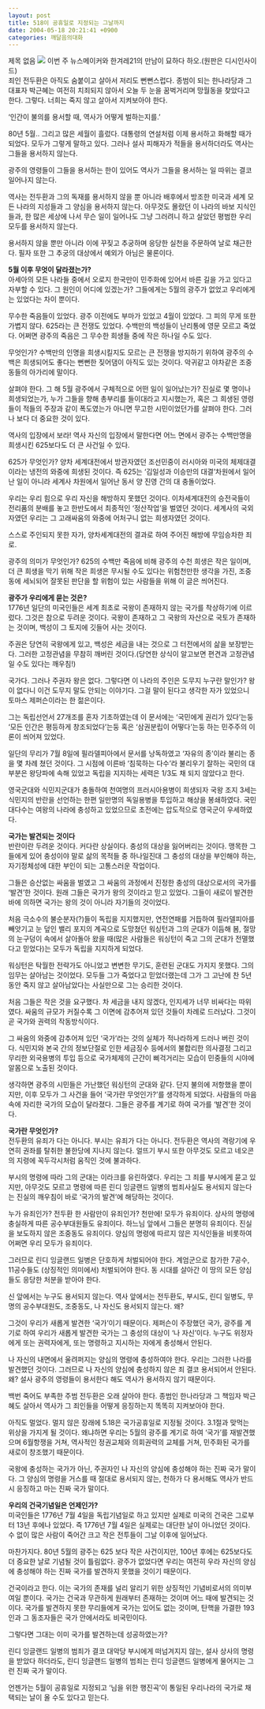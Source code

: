 ```yaml
---
layout: post
title: 518이 공휴일로 지정되는 그날까지
date: 2004-05-18 20:21:41 +0900
categories: 깨달음의대화
---
```

 제목 없음 <IMG src="http://drkimz.com/technote/board/KDR/upimg/1084783905.jpg" border=0> 이번 주 뉴스메이커와 한겨레21의 만남이 묘하다 하오.(원판은 디시인사이드)   
죄인 전두환은 아직도 숨붙이고 살아서 저리도 뻔뻔스럽다. 종범이 되는 한나라당과 그 대표자 박근혜는 여전히 치죄되지 않아서 오늘 두 눈을 꿈벅거리며 망월동을 찾았다고 한다. 그렇다. 너희는 죽지 않고 살아서 지켜보아야 한다.    
  
‘인간이 불의를 용서할 때, 역사가 어떻게 벌하는지를.’    
  
80년 5월.. 그리고 많은 세월이 흘렀다. 대통령의 연설처럼 이제 용서하고 화해할 때가 되었다. 모두가 그렇게 말하고 있다. 그러나 설사 피해자가 적들을 용서하더라도 역사는 그들을 용서하지 않는다.    
  
광주의 영령들이 그들을 용서하는 한이 있어도 역사가 그들을 용서하는 일 따위는 결코 일어나지 않는다.    
  
역사는 전두환과 그의 독재를 용서하지 않을 뿐 아니라 배후에서 방조한 미국과 세계 모든 나라의 지성들과 그 양심을 용서하지 않는다. 아무것도 몰랐던 이 나라의 바보 지식인들과, 한 많은 세상에 나서 무슨 일이 일어나도 그냥 그러려니 하고 살았던 평범한 우리 모두를 용서하지 않는다.    
  
용서하지 않을 뿐만 아니라 이에 꾸짖고 추궁하며 응당한 실천을 주문하여 날로 채근한다. 필자 또한 그 추궁의 대상에서 예외가 아님은 물론이다. 
  
  
**5월 이후 무엇이 달라졌는가?**   
아세아의 모든 나라들 중에서 오로지 한국만이 민주화에 있어서 바른 길을 가고 있다고 자부할 수 있다. 그 원인이 어디에 있겠는가? 그들에게는 5월의 광주가 없었고 우리에게는 있었다는 차이 뿐이다.    
  
무수한 죽음들이 있었다. 광주 이전에도 부마가 있었고 4월이 있었다. 그 피의 무게 또한 가볍지 않다. 625라는 큰 전쟁도 있었다. 수백만의 백성들이 난리통에 영문 모르고 죽었다. 어쩌면 광주의 죽음은 그 무수한 희생들 중에 작은 하나일 수도 있다.    
  
무엇인가? 수백만의 인명을 희생시킬지도 모르는 큰 전쟁을 방지하기 위하여 광주의 수백은 희생되어도 좋다는 뻔뻔한 짖어댐이 아직도 있는 것이다. 악귀같고 야차같은 조중동들의 아가리에 말이다.    
  
살펴야 한다. 그 해 5월 광주에서 구체적으로 어떤 일이 일어났는가? 진실로 몇 명이나 희생되었는가, 누가 그들을 향해 총부리를 들이대라고 지시했는가, 혹은 그 희생된 영령들이 적들의 주장과 같이 폭도였는가 아니면 무고한 시민이었던가를 살펴야 한다. 그러나 보다 더 중요한 것이 있다. 
  
  
역사의 입장에서 보라! 역사 자신의 입장에서 말한다면 어느 면에서 광주는 수백만명을 희생시킨 625보다도 더 큰 사건일 수 있다. 
  
  
625가 무엇인가? 양차 세계대전에서 방관자였던 조선민중이 러시아와 미국의 체제대결이라는 냉전의 와중에 희생된 것이다. 즉 625는 ‘김일성과 이승만의 대결’차원에서 일어난 일이 아니라 세계사 차원에서 일어난 동서 양 진영 간의 대 충돌이었다.    
  
우리는 우리 힘으로 우리 자신을 해방하지 못했던 것이다. 이차세계대전의 승전국들이 전리품의 분배를 놓고 한반도에서 최종적인 ‘정산작업’을 벌였던 것이다. 세계사의 국외자였던 우리는 그 고래싸움의 와중에 어처구니 없는 희생자였던 것이다. 
  
  
스스로 주인되지 못한 자가, 양차세계대전의 결과로 하여 주어진 해방에 무임승차한 죄로.    
  
광주의 의미가 무엇인가? 625의 수백만 죽음에 비해 광주의 수천 희생은 작은 일이며, 더 큰 희생을 막기 위해 작은 희생은 무시될 수도 있다는 위험천만한 생각을 가진, 조중동에 세뇌되어 잘못된 판단을 할 위험이 있는 사람들을 위해 이 글은 씌어진다.    
  
**광주가 우리에게 묻는 것은?**   
1776년 일단의 미국인들은 세계 최초로 국왕이 존재하지 않는 국가를 착상하기에 이르렀다. 그것은 참으로 두려운 것이다. 국왕이 존재하고 그 국왕의 자산으로 국토가 존재하는 것이며, 백성이 그 토지에 깃들어 사는 것이다.    
  
주권은 당연히 국왕에게 있고, 백성은 세금을 내는 것으로 그 터전에서의 삶을 보장받는다. 그러한 고정관념을 무참히 깨버린 것이다.(당연한 상식이 알고보면 편견과 고정관념일 수도 있다는 깨우침!)    
  
국가다. 그러나 주권자 왕은 없다. 그렇다면 이 나라의 주인은 도무지 누구란 말인가? 왕이 없다니 이건 도무지 말도 안되는 이야기다. 그걸 말이 된다고 생각한 자가 있었으니 토마스 제퍼슨이라는 한 젊은이다. 
  
  
그는 독립선언서 27개조를 혼자 기초하였는데 이 문서에는 ‘국민에게 권리가 있다’는둥 ‘모든 인간은 평등하게 창조되었다’는둥 혹은 ‘삼권분립이 어떻다’는둥 하는 민주주의 이론이 씌어져 있었다.    
  
일단의 무리가 7월 8일에 필라델피아에서 문서를 낭독하였고 ‘자유의 종’이라 불리는 종을 몇 차례 쳤던 것이다. 그 시점에 이른바 ‘침묵하는 다수’라 불리우기 잘하는 국민의 대부분은 왕당파에 속해 있었고 독립을 지지하는 세력은 1/3도 채 되지 않았다고 한다.    
  
영국군대와 식민지군대가 충돌하여 천여명의 프러시아용병이 희생되자 국왕 조지 3세는 식민지의 반란을 선언하는 한편 일만명의 독일용병을 투입하고 해상을 봉쇄하였다. 국민 대다수는 여왕의 나라에 충성하고 있었으므로 초전에는 압도적으로 영국군이 우세하였다.    
  
**국가는 발견되는 것이다**   
반란이란 두려운 것이다. 커다란 상실이다. 충성의 대상을 잃어버리는 것이다. 맹목한 그들에게 있어 충성이야 말로 삶의 목적들 중 하나일진대 그 충성의 대상을 부인해야 하는, 자기정체성에 대한 부인이 되는 고통스러운 작업이다.    
  
그들은 승산없는 싸움을 벌였고 그 싸움의 과정에서 진정한 충성의 대상으로서의 국가를 ‘발견’한 것이다. 원래 그들은 국가가 왕의 것이라고 믿고 있었다. 그들이 새로이 발견한 바에 의하면 국가는 왕의 것이 아니라 자기들의 것이었다.    
  
처음 극소수의 불순분자(?)들이 독립을 지지했지만, 연전연패를 거듭하여 필라델피아를 빼앗기고 눈 덮인 밸리 포지의 계곡으로 도망쳤던 워싱턴과 그의 군대가 이듬해 봄, 절망의 눈구덩이 속에서 살아돌아 왔을 때(많은 사람들은 워싱턴이 죽고 그의 군대가 전멸했다고 믿었다)는 모두가 독립을 지지하게 되었다.    
  
워싱턴은 탁월한 전략가도 아니었고 변변한 무기도, 훈련된 군대도 가지지 못했다. 그의 임무는 살아남는 것이었다. 모두들 그가 죽었다고 믿었더랬는데 그가 그 고난에 찬 5년 동안 죽지 않고 살아남았다는 사실만으로 그는 승리한 것이다.    
  
처음 그들은 작은 것을 요구했다. 차 세금을 내지 않겠다, 인지세가 너무 비싸다는 따위였다. 싸움의 규모가 커질수록 그 이면에 감추어져 있던 것들이 차례로 드러났다. 그것이 곧 국가와 권력의 작동방식이다. 
  
  
그 싸움의 와중에 감추어져 있던 ‘국가’라는 것의 실체가 적나라하게 드러나 버린 것이다. 식민지와 본국 간의 정보단절로 인한 세금징수 등에서의 불합리한 의사결정 그리고 무리한 외국용병의 투입 등으로 국가체제의 근간이 삐걱거리는 모습이 민중들의 시야에 알몸으로 노출된 것이다.    
  
생각하면 광주의 시민들은 가난했던 워싱턴의 군대와 같다. 단지 불의에 저항했을 뿐이지만, 이후 모두가 그 사건을 들어 ‘국가란 무엇인가?’를 생각하게 되었다. 사람들의 마음 속에 자리한 국가의 모습이 달라졌다. 그들은 광주를 계기로 하여 국가를 ‘발견’한 것이다.    
  
**국가란 무엇인가?**   
전두환의 유죄가 다는 아니다. 부시는 유죄가 다는 아니다. 전두환은 역사의 격랑기에 우연히 권좌를 탈취한 불한당에 지나지 않는다. 얼뜨기 부시 또한 아무것도 모르고 네오콘의 지령에 꼭두각시처럼 움직인 것에 불과하다.    
  
부시의 명령에 따라 그의 군대는 이라크를 유린하였다. 우리는 그 죄를 부시에게 묻고 있지만, 아무것도 모르고 명령에 따른 린디 잉글랜드 일병의 범죄사실도 용서되지 않는다는 진실의 깨우침이 바로 ‘국가의 발견’에 해당하는 것이다.    
  
누가 유죄인가? 전두환 한 사람만이 유죄인가? 천만에! 모두가 유죄이다. 상사의 명령에 충실하게 따른 공수부대원들도 유죄이다. 하느님 앞에서 그들은 분명히 유죄이다. 진실을 보도하지 않은 조중동도 유죄이다. 양심의 명령에 따르지 않은 지식인들을 비롯하여 어쩌면 우리 모두가 유죄이다. 
  
  
그러므로 린디 잉글랜드 일병은 단호하게 처벌되어야 한다. 계엄군으로 참가한 7공수, 11공수들도 (상징적인 의미에서) 처벌되어야 한다. 동 시대를 살아간 이 땅의 모든 양심들도 응당한 처분을 받아야 한다.    
  
신 앞에서는 누구도 용서되지 않는다. 역사 앞에서는 전두환도, 부시도, 린디 일병도, 무명의 공수부대원도, 조중동도, 나 자신도 용서되지 않는다. 왜?    
  
그것이 우리가 새롭게 발견한 ‘국가’이기 때문이다. 제퍼슨이 주장했던 국가, 광주를 계기로 하여 우리가 새롭게 발견한 국가는 그 충성의 대상이 ‘나 자신’이다. 누구도 위정자에게 또는 권력자에게, 또는 명령하고 지시하는 자에게 충성해서 안된다.    
  
나 자신의 내면에서 울려퍼지는 양심의 명령에 충성하여야 한다. 우리는 그러한 나라를 발견했던 것이다. 그러므로 나 자신의 양심에 충성하지 않은 죄 결코 용서되어서 안된다. 왜? 설사 광주의 영령들이 용서한다 해도 역사가 용서하지 않기 때문이다.    
  
백번 죽어도 부족한 주범 전두환은 오래 살아야 한다. 종범인 한나라당과 그 책임자 박근혜도 살아서 역사가 그 죄인들을 어떻게 응징하는지 똑똑히 지켜보아야 한다.    
  
아직도 멀었다. 멀지 않은 장래에 5.18은 국가공휴일로 지정될 것이다. 3.1절과 맞먹는 위상을 가지게 될 것이다. 왜냐하면 우리는 5월의 광주를 계기로 하여 ‘국가’를 재발견했으며 6월항쟁을 거쳐, 역사적인 정권교체와 의회권력의 교체를 거쳐, 민주화된 국가를 새로이 창조했기 때문이다.    
  
국왕에 충성하는 국가가 아닌, 주권자인 나 자신의 양심에 충성해야 하는 진짜 국가 말이다. 그 양심의 명령을 거스를 때 절대로 용서되지 않는, 천하가 다 용서해도 역사가 반드시 응징하고 마는 진짜 국가 말이다.    
  
**우리의 건국기념일은 언제인가?**   
미국인들은 1776년 7월 4일을 독립기념일로 하고 있지만 실제로 미국의 건국은 그로부터 13년 후에나 있었다. 즉 1776년 7월 4일은 실제로는 대단한 날이 아니었던 것이다. 수 없이 많은 사람이 죽어간 크고 작은 전투들이 그날 이후에 일어났다.    
  
마찬가지다. 80년 5월의 광주는 625 보다 작은 사건이지만, 100년 후에는 625보다도 더 중요한 날로 기념될 것이 틀림없다. 광주가 없었다면 우리는 여전히 우라 자신의 양심에 충성해야 하는 진짜 국가를 발견하지 못했을 것이기 때문이다.    
  
건국이라고 한다. 이는 국가의 존재를 널리 알리기 위한 상징적인 기념비로서의 의미부여일 뿐이다. 국가는 건국과 무관하게 원래부터 존재하는 것이며 어느 때에 발견되는 것이다. 국가를 발견하지 못한 무리들에게 국가는 있어도 없는 것이며, 탄핵을 가결한 193인과 그 동조자들은 국가 안에서라도 비국민이다.    
  
그렇다면 그대는 이미 국가를 발견하는데 성공하였는가?    
  
린디 잉글랜드 일병의 범죄가 결코 대악당 부시에게 떠넘겨지지 않는, 설사 상사의 명령을 받았다 하더라도, 린디 잉글랜드 일병의 범죄는 린디 잉글랜드 일병에게 물어지는 그런 진짜 국가 말이다.    
  
언젠가는 5월이 공휴일로 지정되고 ‘님을 위한 행진곡’이 통일된 우리나라의 국가로 채택되는 날이 올 수도 있다고 믿는다.